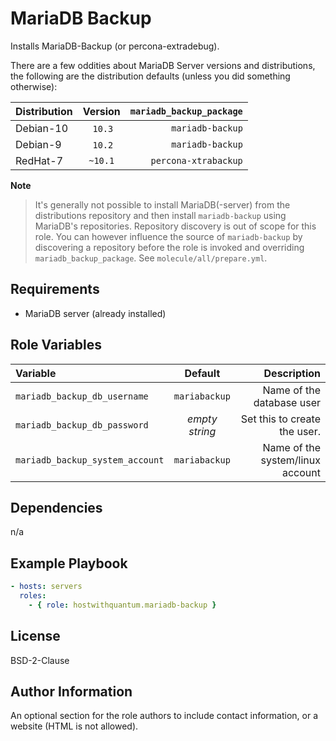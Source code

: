 # MariaDB Backup

Installs MariaDB-Backup (or percona-extradebug).

There are a few oddities about MariaDB Server versions and distributions, the following are the distribution defaults (unless you did something otherwise):

| Distribution | Version | `mariadb_backup_package` |
| :------------- | :----------: | -----------: |
| Debian-10 | `10.3` | `mariadb-backup` |
| Debian-9 | `10.2` | `mariadb-backup` |
| RedHat-7 | `~10.1` | `percona-xtrabackup` |

**Note**

> It's generally not possible to install MariaDB(-server) from the distributions repository and then install `mariadb-backup` using MariaDB's repositories.
> Repository discovery is out of scope for this role. You can however influence the source of  `mariadb-backup` by discovering a repository before the role is invoked and overriding `mariadb_backup_package`. See `molecule/all/prepare.yml`.

## Requirements

 - MariaDB server (already installed)

## Role Variables

| Variable | Default | Description |
| :------------- | :----------: | -----------: |
| `mariadb_backup_db_username` | `mariabackup` | Name of the database user |
| `mariadb_backup_db_password` | _empty string_ | Set this to create the user. |
| `mariadb_backup_system_account` | `mariabackup` | Name of the system/linux account |


## Dependencies

n/a

## Example Playbook

```yaml
- hosts: servers
  roles:
    - { role: hostwithquantum.mariadb-backup }
```

## License

BSD-2-Clause

## Author Information

An optional section for the role authors to include contact information, or a website (HTML is not allowed).
